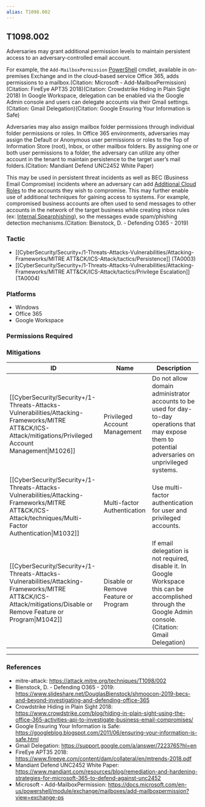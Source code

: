 ```yaml
---
alias: T1098.002
---
```


## T1098.002

Adversaries may grant additional permission levels to maintain persistent access to an adversary-controlled email account. 

For example, the <code>Add-MailboxPermission</code> [PowerShell](https://attack.mitre.org/techniques/T1059/001) cmdlet, available in on-premises Exchange and in the cloud-based service Office 365, adds permissions to a mailbox.(Citation: Microsoft - Add-MailboxPermission)(Citation: FireEye APT35 2018)(Citation: Crowdstrike Hiding in Plain Sight 2018) In Google Workspace, delegation can be enabled via the Google Admin console and users can delegate accounts via their Gmail settings.(Citation: Gmail Delegation)(Citation: Google Ensuring Your Information is Safe) 

Adversaries may also assign mailbox folder permissions through individual folder permissions or roles. In Office 365 environments, adversaries may assign the Default or Anonymous user permissions or roles to the Top of Information Store (root), Inbox, or other mailbox folders. By assigning one or both user permissions to a folder, the adversary can utilize any other account in the tenant to maintain persistence to the target user’s mail folders.(Citation: Mandiant Defend UNC2452 White Paper)

This may be used in persistent threat incidents as well as BEC (Business Email Compromise) incidents where an adversary can add [Additional Cloud Roles](https://attack.mitre.org/techniques/T1098/003) to the accounts they wish to compromise. This may further enable use of additional techniques for gaining access to systems. For example, compromised business accounts are often used to send messages to other accounts in the network of the target business while creating inbox rules (ex: [Internal Spearphishing](https://attack.mitre.org/techniques/T1534)), so the messages evade spam/phishing detection mechanisms.(Citation: Bienstock, D. - Defending O365 - 2019)


### Tactic
- [[CyberSecurity/Security+/1-Threats-Attacks-Vulnerabilities/Attacking-Frameworks/MITRE ATT&CK/ICS-Attack/tactics/Persistence]] (TA0003)
- [[CyberSecurity/Security+/1-Threats-Attacks-Vulnerabilities/Attacking-Frameworks/MITRE ATT&CK/ICS-Attack/tactics/Privilege Escalation]] (TA0004)

### Platforms
- Windows
- Office 365
- Google Workspace

### Permissions Required

### Mitigations

| ID | Name | Description |
| --- | --- | --- |
| [[CyberSecurity/Security+/1-Threats-Attacks-Vulnerabilities/Attacking-Frameworks/MITRE ATT&CK/ICS-Attack/mitigations/Privileged Account Management\|M1026]] | Privileged Account Management | Do not allow domain administrator accounts to be used for day-to-day operations that may expose them to potential adversaries on unprivileged systems. |
| [[CyberSecurity/Security+/1-Threats-Attacks-Vulnerabilities/Attacking-Frameworks/MITRE ATT&CK/ICS-Attack/techniques/Multi-Factor Authentication\|M1032]] | Multi-factor Authentication | Use multi-factor authentication for user and privileged accounts. |
| [[CyberSecurity/Security+/1-Threats-Attacks-Vulnerabilities/Attacking-Frameworks/MITRE ATT&CK/ICS-Attack/mitigations/Disable or Remove Feature or Program\|M1042]] | Disable or Remove Feature or Program | If email delegation is not required, disable it. In Google Workspace this can be accomplished through the Google Admin console.(Citation: Gmail Delegation) |


---
### References

- mitre-attack: https://attack.mitre.org/techniques/T1098/002
- Bienstock, D. - Defending O365 - 2019: https://www.slideshare.net/DouglasBienstock/shmoocon-2019-becs-and-beyond-investigating-and-defending-office-365
- Crowdstrike Hiding in Plain Sight 2018: https://www.crowdstrike.com/blog/hiding-in-plain-sight-using-the-office-365-activities-api-to-investigate-business-email-compromises/
- Google Ensuring Your Information is Safe: https://googleblog.blogspot.com/2011/06/ensuring-your-information-is-safe.html
- Gmail Delegation: https://support.google.com/a/answer/7223765?hl=en
- FireEye APT35 2018: https://www.fireeye.com/content/dam/collateral/en/mtrends-2018.pdf
- Mandiant Defend UNC2452 White Paper: https://www.mandiant.com/resources/blog/remediation-and-hardening-strategies-for-microsoft-365-to-defend-against-unc2452
- Microsoft - Add-MailboxPermission: https://docs.microsoft.com/en-us/powershell/module/exchange/mailboxes/add-mailboxpermission?view=exchange-ps
